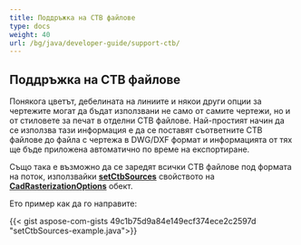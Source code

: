 ```yaml
---
title: Поддръжка на CTB файлове
type: docs
weight: 40
url: /bg/java/developer-guide/support-ctb/
---
```


## **Поддръжка на CTB файлове**

Понякога цветът, дебелината на линиите и някои други опции за чертежите могат да бъдат използвани не само от самите чертежи, но и от стиловете за печат в отделни CTB файлове. 
Най-простият начин да се използва тази информация е да се поставят съответните CTB файлове до файла с чертежа в DWG/DXF формат и информацията от тях ще бъде приложена 
автоматично по време на експортиране.

Също така е възможно да се заредят всички CTB файлове под формата на поток, използвайки 
[**setCtbSources**](https://reference.aspose.com/cad/java/com.aspose.cad.imageoptions/CadRasterizationOptions#setCtbSources-java.util.Map-) свойството на 
[**CadRasterizationOptions**](https://reference.aspose.com/cad/java/com.aspose.cad.imageoptions/CadRasterizationOptions) обект.

Ето пример как да го направите:
 
{{< gist aspose-com-gists 49c1b75d9a84e149ecf374ece2c2597d "setCtbSources-example.java">}}
